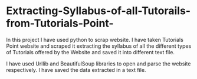 # Extracting-Syllabus-of-all-Tutorails-from-Tutorials-Point-
In this project I have used python to scrap website. I have taken Tutorials Point website and scraped it extracting the syllabus of all the different types of Tutorials offered by the Website and saved it into different text file.

I have used Urllib and BeautifulSoup libraries to open and parse the website respectively. I have saved the data extracted in a text file.
